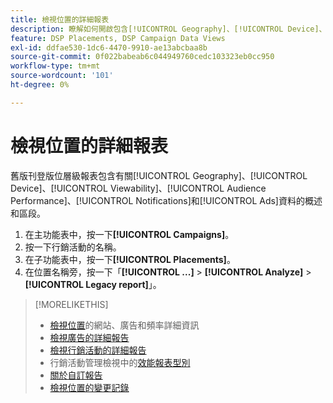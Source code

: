 ```yaml
---
title: 檢視位置的詳細報表
description: 瞭解如何開啟包含[!UICONTROL Geography]、[!UICONTROL Device]、[!UICONTROL Viewability]、[!UICONTROL Audience Performance]、[!UICONTROL Notifications]和[!UICONTROL Ads]資料區段的位置層級報表。
feature: DSP Placements, DSP Campaign Data Views
exl-id: ddfae530-1dc6-4470-9910-ae13abcbaa8b
source-git-commit: 0f022babeab6c044949760cedc103323eb0cc950
workflow-type: tm+mt
source-wordcount: '101'
ht-degree: 0%

---
```


# 檢視位置的詳細報表

舊版刊登版位層級報表包含有關[!UICONTROL Geography]、[!UICONTROL Device]、[!UICONTROL Viewability]、[!UICONTROL Audience Performance]、[!UICONTROL Notifications]和[!UICONTROL Ads]資料的概述和區段。

1. 在主功能表中，按一下&#x200B;**[!UICONTROL Campaigns]**。
1. 按一下行銷活動的名稱。
1. 在子功能表中，按一下&#x200B;**[!UICONTROL Placements]**。
1. 在位置名稱旁，按一下「**[!UICONTROL ...]** > **[!UICONTROL Analyze]** > **[!UICONTROL Legacy report]**」。

>[!MORELIKETHIS]
>
>* [檢視位置](/help/dsp/campaign-management/reports/placement-details-view.md)的網站、廣告和頻率詳細資訊
>* [檢視廣告的詳細報告](/help/dsp/campaign-management/ads/ad-view-report.md)
>* [檢視行銷活動的詳細報告](/help/dsp/campaign-management/campaigns/campaign-view-report.md)
>* 行銷活動管理檢視中的[效能報表型別](/help/dsp/campaign-management/reports/campaign-reports-about.md)
>* [關於自訂報告](/help/dsp/reports/report-about.md)
>* [檢視位置的變更記錄](placement-change-log.md)
